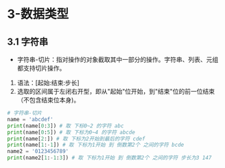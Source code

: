 # 3-数据类型

## 3.1 字符串

* 字符串-切片：指对操作的对象截取其中一部分的操作。字符串、列表、元组都支持切片操作。
1. 语法：[起始:结束:步长]
2. 选取的区间属于左闭右开型，即从"起始"位开始，到"结束"位的前一位结束（不包含结束位本身)。

```py
# 字符串-切片
name = 'abcdef'
print(name[0:3]) # 取 下标0~2 的字符 abc
print(name[0:5]) # 取 下标为0~4 的字符 abcde
print(name[2:]) # 取 下标为2开始到最后的字符 cdef
print(name[1:-1]) # 取 下标为1开始 到 倒数第2个 之间的字符 bcde
name2 = '0123456789'
print(name2[1:-1:3]) # 取 下标为1开始 到 倒数第2个 之间的字符 步长为3 147
```